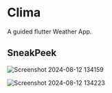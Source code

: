 # Clima

A guided flutter Weather App.

## SneakPeek

![Screenshot 2024-08-12 134159](https://github.com/user-attachments/assets/ceb712b0-189a-4759-90f5-129740f47bc1)


![Screenshot 2024-08-12 134223](https://github.com/user-attachments/assets/8a9efae0-bfe7-4e1b-9ac0-433784d45f93)
